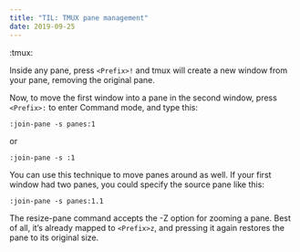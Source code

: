 ```yaml
---
title: "TIL: TMUX pane management"
date: 2019-09-25
---
```


:tmux:

Inside any pane, press `<Prefix>!` and tmux will create a new window from your
pane, removing the original pane.

Now, to move the first window into a pane in the second window, press
`<Prefix>:` to enter Command mode, and type this:

```viml
:join-pane -s panes:1
```

or

```viml
:join-pane -s :1
```

You can use this technique to move panes around as well. If your first window
had two panes, you could specify the source pane like this:

```viml
:join-pane -s panes:1.1
```

The resize-pane command accepts the -Z option for zooming a pane. Best of all,
it’s already mapped to `<Prefix>z`, and pressing it again restores the pane to
its original size.
